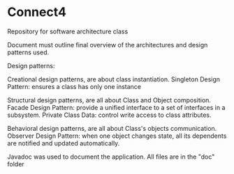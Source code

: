 # Connect4

Repository for software architecture class

Document must outline final overview of the architectures and design patterns used.

Design patterns:

Creational design patterns, are about class instantiation. 
Singleton Design Pattern: ensures a class has only one instance

Structural design patterns, are all about Class and Object composition.
Facade Design Pattern: provide a unified interface to a set of interfaces in a subsystem. 
Private Class Data: control write access to class attributes.

Behavioral design patterns, are all about Class's objects communication. 
Observer Design Pattern: when one object changes state, all its dependents are notified and updated automatically. 


Javadoc was used to document the application. All files are in the "doc" folder